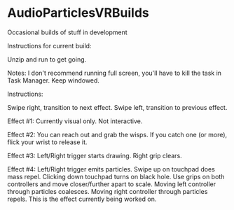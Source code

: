 # AudioParticlesVRBuilds
Occasional builds of stuff in development

Instructions for current build:

Unzip and run to get going.

Notes:
I don't recommend running full screen, you'll have to kill the task in Task Manager. Keep windowed.

Instructions:

Swipe right, transition to next effect.
Swipe left, transition to previous effect.

Effect #1:
Currently visual only. Not interactive.

Effect #2:
You can reach out and grab the wisps. If you catch one (or more), flick your wrist to release it.

Effect #3:
Left/Right trigger starts drawing. Right grip clears.

Effect #4:
Left/Right trigger emits particles. Swipe up on touchpad does mass repel.  Clicking down touchpad turns on black hole. Use grips on both controllers and move closer/further apart to scale. Moving left controller through particles coalesces. Moving right controller through particles repels. This is the effect currently being worked on.

